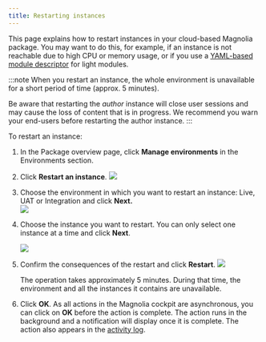 ```yaml
---
title: Restarting instances
---
```


This page explains how to restart instances in your cloud-based Magnolia
package. You may want to do this, for example, if an instance is not
reachable due to high CPU or memory usage, or if you use a [YAML-based
module
descriptor](/Modules/Module+descriptor/YAML-based+module+descriptor) for
light modules.

:::note
When you restart an instance, the whole environment is unavailable for a
short period of time (approx. 5 minutes).

Be aware that restarting the *author* instance will close user sessions
and may cause the loss of content that is in progress. We recommend you
warn your end-users before restarting the author instance.
:::

To restart an instance:

1.  In the Package overview page, click **Manage environments** in the
    Environments section.

2.  Click **Restart an instance**.
    ![](/assets/cloud/image2020-2-5_10-11-21.png)

3.  Choose the environment in which you want to restart an instance:
    Live, UAT or Integration and click **Next.**\
    ![](/assets/cloud/image2020-2-5_10-45-2.png)

4.  Choose the instance you want to restart. You can only select one
    instance at a time and click **Next**.

    ![](/assets/cloud/image2020-2-5_10-46-41.png)

5.  Confirm the consequences of the restart and click **Restart**.
    ![](/assets/cloud/image2020-2-5_10-47-47.png)
    
    The operation takes approximately 5 minutes. During that time, the
    environment and all the instances it contains are unavailable.

6.  Click **OK**. As all actions in the Magnolia cockpit are
    asynchronous, you can click on **OK** before the action is complete.
    The action runs in the background and a notification will display
    once it is complete. The action also appears in the [activity
    log](/Magnolia+Cloud/Cockpit/Understanding+activity+logs).


<!-- Original Confluence content:

<ac:structured-macro ac:name="html-wrap" ac:schema-version="1" ac:macro-id="3af23fd3-2e30-44b3-8277-2c72ac2d072b"><ac:parameter ac:name="align">right</ac:parameter><ac:parameter ac:name="class">menu</ac:parameter><ac:parameter ac:name="atlassian-macro-output-type">INLINE</ac:parameter><ac:rich-text-body><p>Related topics:</p><ul><li><ac:link><ri:page ri:content-title="Cockpit" /></ac:link></li></ul></ac:rich-text-body></ac:structured-macro><p>This page <ac:inline-comment-marker ac:ref="6a9eb412-81b8-4f14-9566-5c379d037e8a">explains how to restart instances</ac:inline-comment-marker> in your cloud-based Magnolia package. You may want to do this, for example,&nbsp;<span style="color: rgb(0,0,0);">if an instance is not reachable due to high CPU or memory usage, or if you use a <ac:link><ri:page ri:content-title="YAML-based module descriptor" /></ac:link> for light modules.</span></p><ac:structured-macro ac:name="note" ac:schema-version="1" ac:macro-id="467737c0-7257-4474-81c1-91d2f1f70184"><ac:rich-text-body><p>When you restart an instance, the whole environment is unavailable for a short period of time (approx. 5 minutes).</p><p>Be aware that restarting the <em>author</em> instance will close user sessions and may cause the loss of content that is in progress. We recommend you warn your end-users before restarting the author instance.</p></ac:rich-text-body></ac:structured-macro><p>To restart an instance:</p><ol><li>In the Package overview page, click <strong>Manage environments</strong> in the Environments section.</li><li>Click <strong>Restart an instance</strong>.<br /><ac:image ac:width="556"><ri:attachment ri:filename="image2020-2-5_10-11-21.png" /></ac:image></li><li>Choose the environment in which you want to restart an instance: Live, UAT or Integration a<span style="color: rgb(0,0,0);">nd click <strong>Next.</strong></span><br /><ac:image ac:thumbnail="true" ac:height="150"><ri:attachment ri:filename="image2020-2-5_10-45-2.png" /></ac:image></li><li>Choose the instance you want to restart. You can only select one instance at a time and click <strong>Next</strong>.<br /><p><ac:image ac:thumbnail="true" ac:height="150"><ri:attachment ri:filename="image2020-2-5_10-46-41.png" /></ac:image></p></li><li>Confirm the consequences of<span style="color: rgb(0,0,0);">&nbsp;the restart and click <strong>Restart</strong>.&nbsp;<br /><ac:image ac:width="450"><ri:attachment ri:filename="image2020-2-5_10-47-47.png" /></ac:image></span><span style="color: rgb(0,0,0);"><br /></span>The operation takes approximately 5 minutes. During that time, the environment and all the instances it contains are unavailable.&nbsp;</li><li>Click&nbsp;<strong>OK</strong>. As all actions in the Magnolia cockpit are asynchronous, you can click on&nbsp;<strong>OK</strong>&nbsp;before the action is complete. The action runs in the background and a notification will display once it is complete. The action also appears in the&nbsp;<ac:link><ri:page ri:content-title="Understanding activity logs" /><ac:plain-text-link-body><![CDATA[activity log]]></ac:plain-text-link-body></ac:link>.</li></ol><p><br /></p>

-->

